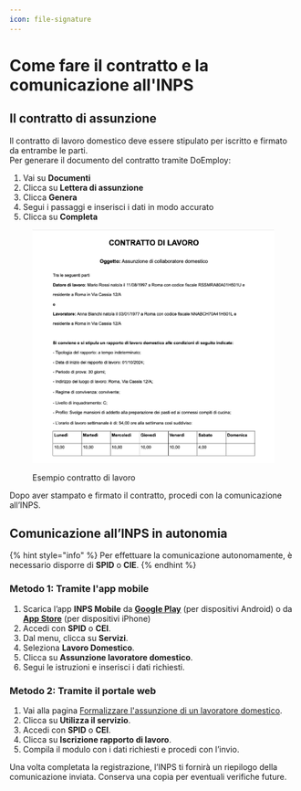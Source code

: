 ```yaml
---
icon: file-signature
---
```


# Come fare il contratto e la comunicazione all'INPS

## Il contratto di assunzione

Il contratto di lavoro domestico deve essere stipulato per iscritto e firmato da entrambe le parti.\
Per generare il documento del contratto tramite DoEmploy:

1. Vai su **Documenti**
2. Clicca su **Lettera di assunzione**
3. Clicca **Genera**
4. Segui i passaggi e inserisci i dati in modo accurato
5. Clicca su **Completa**

<figure><img src="../.gitbook/assets/image (2) (1).png" alt=""><figcaption><p>Esempio contratto di lavoro </p></figcaption></figure>

Dopo aver stampato e firmato il contratto, procedi con la comunicazione all’INPS.

## Comunicazione all’INPS in autonomia

{% hint style="info" %}
Per effettuare la comunicazione autonomamente, è necessario disporre di **SPID** o **CIE**.
{% endhint %}

### Metodo 1: Tramite l'app mobile&#x20;

1. Scarica l’app **INPS Mobile** da [**Google Play**](https://play.google.com/store/apps/details?id=it.inps.mobile.app.servizi.activity\&hl=it) (per dispositivi Android) o da [**App Store**](https://apps.apple.com/it/app/inps-mobile/id433400878) (per dispositivi iPhone)
2. Accedi con **SPID** o **CEI**.
3. Dal menu, clicca su **Servizi**.
4. Seleziona **Lavoro Domestico**.
5. Clicca su **Assunzione lavoratore domestico**.
6. Segui le istruzioni e inserisci i dati richiesti.

### Metodo 2: Tramite il portale web

1. Vai alla pagina [Formalizzare l'assunzione di un lavoratore domestico](https://www.inps.it/it/it/dettaglio-scheda.it.schede-servizio-strumento.schede-servizi.formalizzare-l-assunzione-di-un-lavoratore-domestico.html).
2. Clicca su **Utilizza il servizio**.
3. Accedi con **SPID** o **CEI**.
4. Clicca su **Iscrizione rapporto di lavoro**.
5. Compila il modulo con i dati richiesti e procedi con l’invio.

Una volta completata la registrazione, l’INPS ti fornirà un riepilogo della comunicazione inviata. Conserva una copia per eventuali verifiche future.

